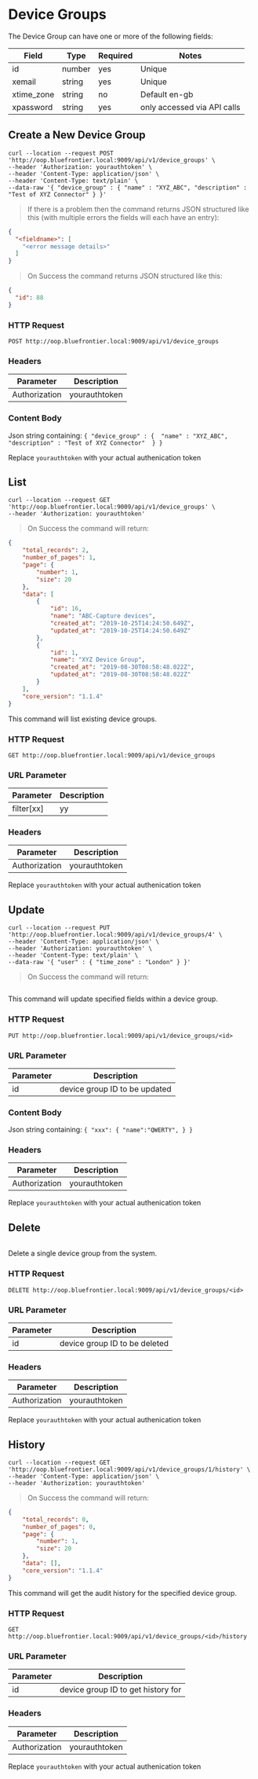 # Device Groups

The Device Group can have one or more of the following fields:

Field | Type | Required | Notes
----- | ---- | -------- | -----
id  | number | yes | Unique
xemail | string | yes | Unique
xtime_zone | string | no | Default en-gb
xpassword | string | yes | only accessed via API calls

[//]:#(*****************************************************************************)

## Create a New Device Group

```shell
curl --location --request POST 'http://oop.bluefrontier.local:9009/api/v1/device_groups' \
--header 'Authorization: yourauthtoken' \
--header 'Content-Type: application/json' \
--header 'Content-Type: text/plain' \
--data-raw '{ "device_group" : { "name" : "XYZ_ABC", "description" : "Test of XYZ Connector" } }'
```

> If there is a problem then the command returns JSON structured like this (with multiple errors the fields will each have an entry):

```json
{
  "<fieldname>": [
  	"<error message details>"
  ]
}
```

> On Success the command returns JSON structured like this:

```json
{
  "id": 88
}
```

### HTTP Request

`POST http://oop.bluefrontier.local:9009/api/v1/device_groups`

### Headers

Parameter | Description
--------- | -----------
Authorization | yourauthtoken

### Content Body

Json string containing:
`
	{
		"device_group" : { 
			"name" : "XYZ_ABC",
			"description" : "Test of XYZ Connector" 
		}
	}
`

<aside class="notice">Replace <code>yourauthtoken</code> with your actual authenication token</aside>


[//]:#(*****************************************************************************)

## List

```shell
curl --location --request GET 'http://oop.bluefrontier.local:9009/api/v1/device_groups' \
--header 'Authorization: yourauthtoken'
```

> On Success the command will return:

```json
{
    "total_records": 2,
    "number_of_pages": 1,
    "page": {
        "number": 1,
        "size": 20
    },
    "data": [
        {
            "id": 16,
            "name": "ABC-Capture devices",
            "created_at": "2019-10-25T14:24:50.649Z",
            "updated_at": "2019-10-25T14:24:50.649Z"
        },
        {
            "id": 1,
            "name": "XYZ Device Group",
            "created_at": "2019-08-30T08:58:48.022Z",
            "updated_at": "2019-08-30T08:58:48.022Z"
        }
    ],
    "core_version": "1.1.4"
}
```

This command will list existing device groups.

### HTTP Request

`GET http://oop.bluefrontier.local:9009/api/v1/device_groups`

### URL Parameter

Parameter | Description
--------- | -----------
filter[xx] | yy

### Headers

Parameter | Description
--------- | -----------
Authorization | yourauthtoken

<aside class="notice">Replace <code>yourauthtoken</code> with your actual authenication token</aside>



[//]:#(*****************************************************************************)

## Update

```shell
curl --location --request PUT 'http://oop.bluefrontier.local:9009/api/v1/device_groups/4' \
--header 'Content-Type: application/json' \
--header 'Authorization: yourauthtoken' \
--header 'Content-Type: text/plain' \
--data-raw '{ "user" : { "time_zone" : "London" } }'
```

> On Success the command will return:

```json
```

This command will update specified fields within a device group.

### HTTP Request

`PUT http://oop.bluefrontier.local:9009/api/v1/device_groups/<id>`

### URL Parameter

Parameter | Description
--------- | -----------
id | device group ID to be updated

### Content Body

Json string containing:
`
	{
		"xxx": {
			"name":"QWERTY",
		}
	}
`

### Headers

Parameter | Description
--------- | -----------
Authorization | yourauthtoken

<aside class="notice">Replace <code>yourauthtoken</code> with your actual authenication token</aside>



[//]:#(*****************************************************************************)

## Delete

```shell
```

Delete a single device group from the system.

### HTTP Request

`DELETE http://oop.bluefrontier.local:9009/api/v1/device_groups/<id>`

### URL Parameter

Parameter | Description
--------- | -----------
id | device group ID to be deleted

### Headers

Parameter | Description
--------- | -----------
Authorization | yourauthtoken

<aside class="notice">Replace <code>yourauthtoken</code> with your actual authenication token</aside>


[//]:#(*****************************************************************************)

## History

```shell
curl --location --request GET 'http://oop.bluefrontier.local:9009/api/v1/device_groups/1/history' \
--header 'Content-Type: application/json' \
--header 'Authorization: yourauthtoken'
```

> On Success the command will return:

```json
{
    "total_records": 0,
    "number_of_pages": 0,
    "page": {
        "number": 1,
        "size": 20
    },
    "data": [],
    "core_version": "1.1.4"
}
```

This command will get the audit history for the specified device group.

### HTTP Request

`GET http://oop.bluefrontier.local:9009/api/v1/device_groups/<id>/history`

### URL Parameter

Parameter | Description
--------- | -----------
id | device group ID to get history for

### Headers

Parameter | Description
--------- | -----------
Authorization | yourauthtoken

<aside class="notice">Replace <code>yourauthtoken</code> with your actual authenication token</aside>
